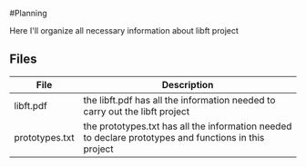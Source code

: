 #Planning

Here I'll organize all necessary information about libft project

## Files

|File|Description
---|---
|libft.pdf|the libft.pdf has all the information needed to carry out the libft project
|prototypes.txt| the prototypes.txt has all the information needed to declare prototypes and functions in this project



